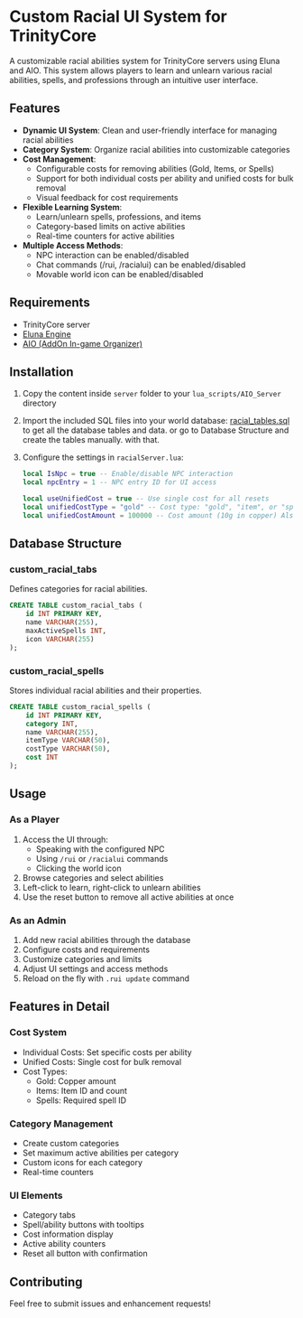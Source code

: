 # Custom Racial UI System for TrinityCore

A customizable racial abilities system for TrinityCore servers using Eluna and AIO. This system allows players to learn and unlearn various racial abilities, spells, and professions through an intuitive user interface.

## Features

- **Dynamic UI System**: Clean and user-friendly interface for managing racial abilities
- **Category System**: Organize racial abilities into customizable categories
- **Cost Management**:
  - Configurable costs for removing abilities (Gold, Items, or Spells)
  - Support for both individual costs per ability and unified costs for bulk removal
  - Visual feedback for cost requirements
- **Flexible Learning System**:
  - Learn/unlearn spells, professions, and items
  - Category-based limits on active abilities
  - Real-time counters for active abilities
- **Multiple Access Methods**:
  - NPC interaction can be enabled/disabled
  - Chat commands (/rui, /racialui) can be enabled/disabled
  - Movable world icon can be enabled/disabled

## Requirements

- TrinityCore server
- [Eluna Engine](https://github.com/ElunaLuaEngine/Eluna)
- [AIO (AddOn In-game Organizer)](https://github.com/Rochet2/AIO)

## Installation

1. Copy the content inside `server` folder to your `lua_scripts/AIO_Server` directory
2. Import the included SQL files into your world database:   [racial_tables.sql](racial_tables.sql) to get all the database tables and data. or go to Database Structure and create the tables manually. with that.

3. Configure the settings in `racialServer.lua`:

   ```lua
   local IsNpc = true -- Enable/disable NPC interaction
   local npcEntry = 1 -- NPC entry ID for UI access

   local useUnifiedCost = true -- Use single cost for all resets
   local unifiedCostType = "gold" -- Cost type: "gold", "item", or "spell"
   local unifiedCostAmount = 100000 -- Cost amount (10g in copper) Also use for item, spell costs
   ```

## Database Structure

### custom_racial_tabs

Defines categories for racial abilities.

```sql
CREATE TABLE custom_racial_tabs (
    id INT PRIMARY KEY,
    name VARCHAR(255),
    maxActiveSpells INT,
    icon VARCHAR(255)
);
```

### custom_racial_spells

Stores individual racial abilities and their properties.

```sql
CREATE TABLE custom_racial_spells (
    id INT PRIMARY KEY,
    category INT,
    name VARCHAR(255),
    itemType VARCHAR(50),
    costType VARCHAR(50),
    cost INT
);
```

## Usage

### As a Player

1. Access the UI through:
   - Speaking with the configured NPC
   - Using `/rui` or `/racialui` commands
   - Clicking the world icon
2. Browse categories and select abilities
3. Left-click to learn, right-click to unlearn abilities
4. Use the reset button to remove all active abilities at once

### As an Admin

1. Add new racial abilities through the database
2. Configure costs and requirements
3. Customize categories and limits
4. Adjust UI settings and access methods
5. Reload on the fly with  `.rui update` command

## Features in Detail

### Cost System

- Individual Costs: Set specific costs per ability
- Unified Costs: Single cost for bulk removal
- Cost Types:
  - Gold: Copper amount
  - Items: Item ID and count
  - Spells: Required spell ID

### Category Management

- Create custom categories
- Set maximum active abilities per category
- Custom icons for each category
- Real-time counters

### UI Elements

- Category tabs
- Spell/ability buttons with tooltips
- Cost information display
- Active ability counters
- Reset all button with confirmation

## Contributing

Feel free to submit issues and enhancement requests!
